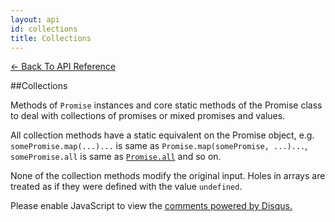```yaml
---
layout: api
id: collections
title: Collections
---
```



[← Back To API Reference](/bluebird_cn/docs/api-reference.html)
<div class="api-code-section"><markdown>
##Collections

Methods of `Promise` instances and core static methods of the Promise class to deal with collections of promises or mixed promises and values.

All collection methods have a static equivalent on the Promise object, e.g. `somePromise.map(...)...` is same as `Promise.map(somePromise, ...)...`,
`somePromise.all` is same as [`Promise.all`](.) and so on.

None of the collection methods modify the original input. Holes in arrays are treated as if they were defined with the value `undefined`.
</markdown></div>

<div id="disqus_thread"></div>
<script type="text/javascript">
    var disqus_title = "Collections";
    var disqus_shortname = "bluebirdjs";
    var disqus_identifier = "disqus-id-collections";
    
    (function() {
        var dsq = document.createElement("script"); dsq.type = "text/javascript"; dsq.async = true;
        dsq.src = "//" + disqus_shortname + ".disqus.com/embed.js";
        (document.getElementsByTagName("head")[0] || document.getElementsByTagName("body")[0]).appendChild(dsq);
    })();
</script>
<noscript>Please enable JavaScript to view the <a href="https://disqus.com/?ref_noscript" rel="nofollow">comments powered by Disqus.</a></noscript>